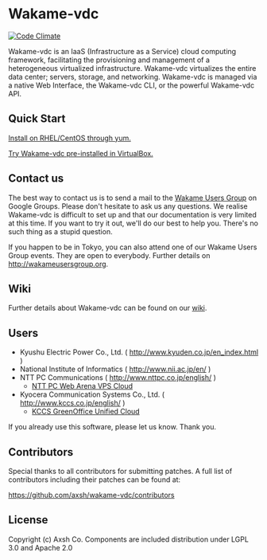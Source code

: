 Wakame-vdc
==========

[![Code Climate](https://codeclimate.com/github/axsh/wakame-vdc.png)](https://codeclimate.com/github/axsh/wakame-vdc)

Wakame-vdc is an IaaS (Infrastructure as a Service) cloud computing framework, facilitating the provisioning and management of a heterogeneous virtualized infrastructure. Wakame-vdc virtualizes the entire data center; servers, storage, and networking. Wakame-vdc is managed via a native Web Interface, the Wakame-vdc CLI, or the powerful Wakame-vdc API.

Quick Start
-----------

[Install on RHEL/CentOS through yum.](https://github.com/axsh/wakame-vdc/tree/master/rpmbuild/README.md)

[Try Wakame-vdc pre-installed in VirtualBox.](http://wakameusersgroup.org/demo_image.html)

Contact us
----------

The best way to contact us is to send a mail to the [Wakame Users Group](https://groups.google.com/forum/?hl=en-GB#!forum/wakame-ug) on Google Groups. Please don't hesitate to ask us any questions. We realise Wakame-vdc is difficult to set up and that our documentation is very limited at this time. If you want to try it out, we'll do our best to help you. There's no such thing as a stupid question.

If you happen to be in Tokyo, you can also attend one of our Wakame Users Group events. They are open to everybody. Further details on http://wakameusersgroup.org.

Wiki
----

Further details about Wakame-vdc can be found on our [wiki](https://github.com/axsh/wakame-vdc/wiki).

Users
-----

* Kyushu Electric Power Co., Ltd. ( http://www.kyuden.co.jp/en_index.html )
* National Institute of Informatics ( http://www.nii.ac.jp/en/ )
* NTT PC Communications ( http://www.nttpc.co.jp/english/ )
  - [NTT PC Web Arena VPS Cloud](http://web.arena.ne.jp/vps-cloud/)
* Kyocera Communication Systems Co., Ltd. ( http://www.kccs.co.jp/english/ )
  - [KCCS GreenOffice Unified Cloud](https://gouc.datacenter.ne.jp)

If you already use this software, please let us know. Thank you.

Contributors
------------

Special thanks to all contributors for submitting patches. A full list
of contributors including their patches can be found at:

https://github.com/axsh/wakame-vdc/contributors

License
---------

Copyright (c) Axsh Co.
Components are included distribution under LGPL 3.0 and Apache 2.0
